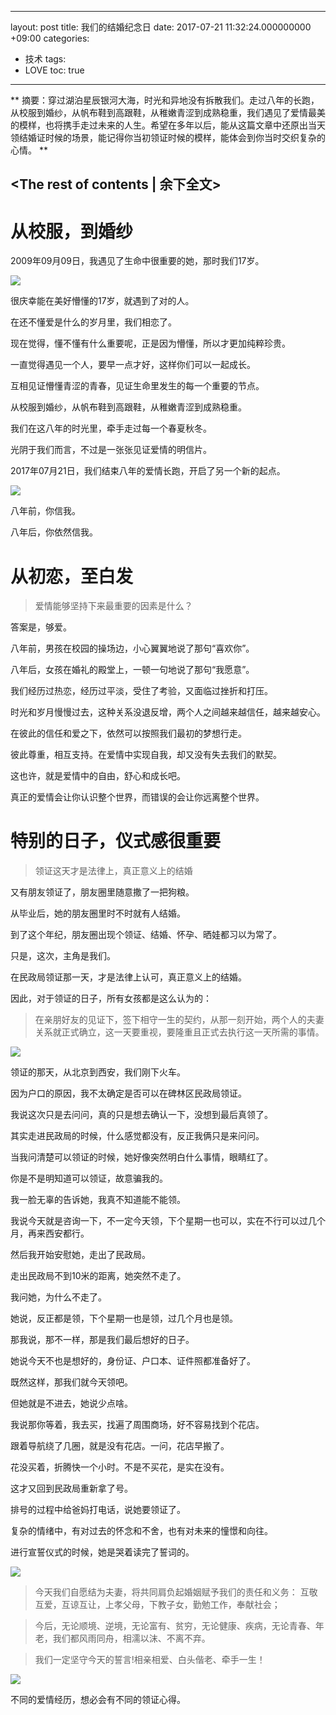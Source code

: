 
---
layout: post
title: 我们的结婚纪念日
date: 2017-07-21 11:32:24.000000000 +09:00
categories:
- 技术
tags:
- LOVE
toc: true
---
**
摘要：穿过湖泊星辰银河大海，时光和异地没有拆散我们。走过八年的长跑，从校服到婚纱，从帆布鞋到高跟鞋，从稚嫩青涩到成熟稳重，我们遇见了爱情最美的模样，也将携手走过未来的人生。希望在多年以后，能从这篇文章中还原出当天领结婚证时候的场景，能记得你当初领证时候的模样，能体会到你当时交织复杂的心情。
**
<!-- more -->
<The rest of contents | 余下全文>
---

# 从校服，到婚纱

2009年09月09日，我遇见了生命中很重要的她，那时我们17岁。

![](/hexo_blog/img/article/marriage-certificate/1.jpg)

很庆幸能在美好懵懂的17岁，就遇到了对的人。

在还不懂爱是什么的岁月里，我们相恋了。

现在觉得，懂不懂有什么重要呢，正是因为懵懂，所以才更加纯粹珍贵。
 
一直觉得遇见一个人，要早一点才好，这样你们可以一起成长。

互相见证懵懂青涩的青春，见证生命里发生的每一个重要的节点。

从校服到婚纱，从帆布鞋到高跟鞋，从稚嫩青涩到成熟稳重。

我们在这八年的时光里，牵手走过每一个春夏秋冬。

光阴于我们而言，不过是一张张见证爱情的明信片。

2017年07月21日，我们结束八年的爱情长跑，开启了另一个新的起点。

![](/hexo_blog/img/article/marriage-certificate/2.jpg)

八年前，你信我。

八年后，你依然信我。


# 从初恋，至白发

> 爱情能够坚持下来最重要的因素是什么？

答案是，够爱。

八年前，男孩在校园的操场边，小心翼翼地说了那句“喜欢你”。

八年后，女孩在婚礼的殿堂上，一顿一句地说了那句“我愿意”。

我们经历过热恋，经历过平淡，受住了考验，又面临过挫折和打压。

时光和岁月慢慢过去，这种关系没退反增，两个人之间越来越信任，越来越安心。

在彼此的信任和爱之下，依然可以按照我们最初的梦想行走。

彼此尊重，相互支持。在爱情中实现自我，却又没有失去我们的默契。

这也许，就是爱情中的自由，舒心和成长吧。

真正的爱情会让你认识整个世界，而错误的会让你远离整个世界。

# 特别的日子，仪式感很重要

> 领证这天才是法律上，真正意义上的结婚

又有朋友领证了，朋友圈里随意撒了一把狗粮。

从毕业后，她的朋友圈里时不时就有人结婚。

到了这个年纪，朋友圈出现个领证、结婚、怀孕、晒娃都习以为常了。

只是，这次，主角是我们。

在民政局领证那一天，才是法律上认可，真正意义上的结婚。

因此，对于领证的日子，所有女孩都是这么认为的：

> 在亲朋好友的见证下，签下相守一生的契约，从那一刻开始，两个人的夫妻关系就正式确立，这一天要重视，要隆重且正式去执行这一天所需的事情。

![](/hexo_blog/img/article/marriage-certificate/3.jpg)

领证的那天，从北京到西安，我们刚下火车。

因为户口的原因，我不太确定是否可以在碑林区民政局领证。

我说这次只是去问问，真的只是想去确认一下，没想到最后真领了。

其实走进民政局的时候，什么感觉都没有，反正我俩只是来问问。

当我问清楚可以领证的时候，她好像突然明白什么事情，眼睛红了。

你是不是明知道可以领证，故意骗我的。

我一脸无辜的告诉她，我真不知道能不能领。

我说今天就是咨询一下，不一定今天领，下个星期一也可以，实在不行可以过几个月，再来西安都行。

然后我开始安慰她，走出了民政局。

走出民政局不到10米的距离，她突然不走了。

我问她，为什么不走了。

她说，反正都是领，下个星期一也是领，过几个月也是领。

那我说，那不一样，那是我们最后想好的日子。

她说今天不也是想好的，身份证、户口本、证件照都准备好了。

既然这样，那我们就今天领吧。

但她就是不进去，她说少点啥。

我说那你等着，我去买，找遍了周围商场，好不容易找到个花店。

跟着导航绕了几圈，就是没有花店。一问，花店早搬了。

花没买着，折腾快一个小时。不是不买花，是实在没有。

这才又回到民政局重新拿了号。

排号的过程中给爸妈打电话，说她要领证了。

复杂的情绪中，有对过去的怀念和不舍，也有对未来的憧憬和向往。

进行宣誓仪式的时候，她是哭着读完了誓词的。

![](/hexo_blog/img/article/marriage-certificate/4.jpg)

> 今天我们自愿结为夫妻，将共同肩负起婚姻赋予我们的责任和义务：
互敬互爱，互谅互让，上孝父母，下教子女，勤勉工作，奉献社会；

> 今后，无论顺境、逆境，无论富有、贫穷，无论健康、疾病，无论青春、年老，我们都风雨同舟，相濡以沫、不离不弃。

> 我们一定坚守今天的誓言!相亲相爱、白头偕老、牵手一生！

![](/hexo_blog/img/article/marriage-certificate/5.jpg)

不同的爱情经历，想必会有不同的领证心得。
